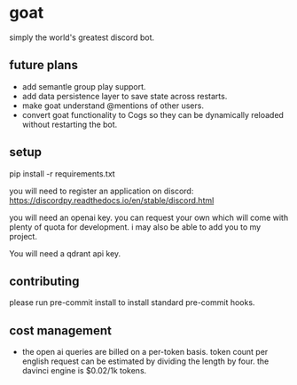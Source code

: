 # goat
simply the world's greatest discord bot.

## future plans
- add semantle group play support.
- add data persistence layer to save state across restarts.
- make goat understand @mentions of other users.
- convert goat functionality to Cogs so they can be dynamically reloaded without restarting the bot.

## setup

pip install -r requirements.txt

you will need to register an application on discord:
https://discordpy.readthedocs.io/en/stable/discord.html

you will need an openai key.  you can request your own which will come with plenty of quota for development. i may also be able to add you to my project.

You will need a qdrant api key.

## contributing

please run pre-commit install to install standard pre-commit hooks.

## cost management
- the open ai queries are billed on a per-token basis.  token count per english request can be estimated by dividing the length by four.  the davinci engine is $0.02/1k tokens.
